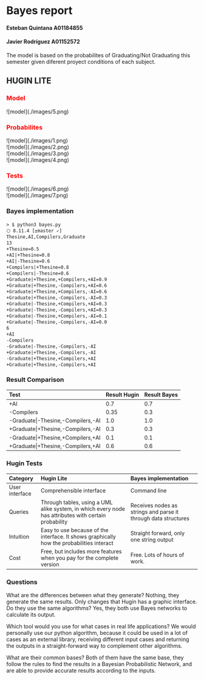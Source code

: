 # Bayes report
#### Esteban Quintana A01184855
#### Javier Rodríguez A01152572

The model is based on the probabilites of Graduating/Not Graduating this semester given diferent proyect conditions of each subject.

## HUGIN LITE
<h3 style="color: red">Model</h3>
![model](./images/5.png)

<h3 style="color: red">Probabilites</h3>
![model](./images/1.png)<br>
![model](./images/2.png)<br>
![model](./images/3.png)<br>
![model](./images/4.png)<br>
<h3 style="color: red">Tests</h3>
![model](./images/6.png)<br>
![model](./images/7.png)<br>

### Bayes implementation
```
> $ python3 bayes.py                                                    ⬡ 8.11.4 [±master ✓]
Thesine,AI,Compilers,Graduate
13
+Thesine=0.5
+AI|+Thesine=0.8
+AI|-Thesine=0.6
+Compilers|+Thesine=0.8
+Compilers|-Thesine=0.6
+Graduate|+Thesine,+Compilers,+AI=0.9
+Graduate|+Thesine,-Compilers,+AI=0.6
+Graduate|+Thesine,+Compilers,-AI=0.6
+Graduate|+Thesine,-Compilers,-AI=0.3
+Graduate|-Thesine,+Compilers,+AI=0.3
+Graduate|-Thesine,-Compilers,+AI=0.3
+Graduate|-Thesine,+Compilers,-AI=0.1
+Graduate|-Thesine,-Compilers,-AI=0.0
6
+AI
-Compilers
-Graduate|-Thesine,-Compilers,-AI
+Graduate|+Thesine,-Compilers,-AI
-Graduate|+Thesine,+Compilers,+AI
+Graduate|+Thesine,-Compilers,+AI
```
### Result Comparison
| Test| Result Hugin | Result Bayes |
| :---- | :----- | :----- |
| +AI  | 0.7 | 0.7 |
| -Compilers | 0.35 | 0.3 |
| -Graduate&#x7c;-Thesine,-Compilers,-AI | 1.0 | 1.0 |  
| +Graduate&#x7c;+Thesine,-Compilers,-AI | 0.3 | 0.3 |    
| -Graduate&#x7c;+Thesine,+Compilers,+AI | 0.1 | 0.1 |
| +Graduate&#x7c;+Thesine,-Compilers,+AI | 0.6 | 0.6 |

### Hugin Tests
| Category | Hugin Lite | Bayes implementation|
| :------ | :------ | :------ |
| User interface | Comprehensible interface | Command line|
| Queries 	 | Through tables, using a UML alike system, in which every node has attributes with certain probability | Receives nodes as strings and parse it through data structures |
| Intuition 	 | Easy to use because of the interface. It shows graphically how the probabilities interact	         | Straight forward, only one string output 			  |
| Cost 		 | Free, but includes more features when you pay for the complete version 				 | Free. Lots of hours of work. 		 		  |

### Questions
What are the differences between what they generate?
Nothing, they generate the same results. Only changes that Hugin has a graphic interface.
Do they use the same algorithms?
Yes, they both use Bayes networks to calculate its output.

Which tool would you use for what cases in real life applications?
We would personally use our python algorithm, because it could be used in a lot of cases as an external library, receiving different input cases and returning the outputs in a straight-forward way to complement other algorithms.

What are their common bases?
Both of them have the same base, they follow the rules to find the results in a Bayesian Probabilistic Network, and are able to provide accurate results according to the inputs.
